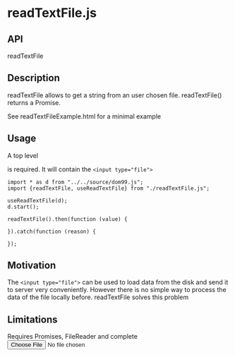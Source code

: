 # readTextFile.js

## API

readTextFile

## Description

readTextFile allows to get a string from an user chosen file. readTextFile() returns a Promise.


See readTextFileExample.html for a minimal example

## Usage

A top level <div data-element="readTextFileContainer"></div> is required. It will contain the `<input type="file">`

```
import * as d from "../../source/dom99.js";
import {readTextFile, useReadTextFile} from "./readTextFile.js";

useReadTextFile(d);
d.start();

readTextFile().then(function (value) {

}).catch(function (reason) {

});
```

## Motivation

The `<input type="file">` can be used to load data from the disk and send it to server very conveniently. However there is no simple way to process the data of the file locally before. readTextFile solves this problem

## Limitations

Requires Promises, FileReader and complete <input type="file">
